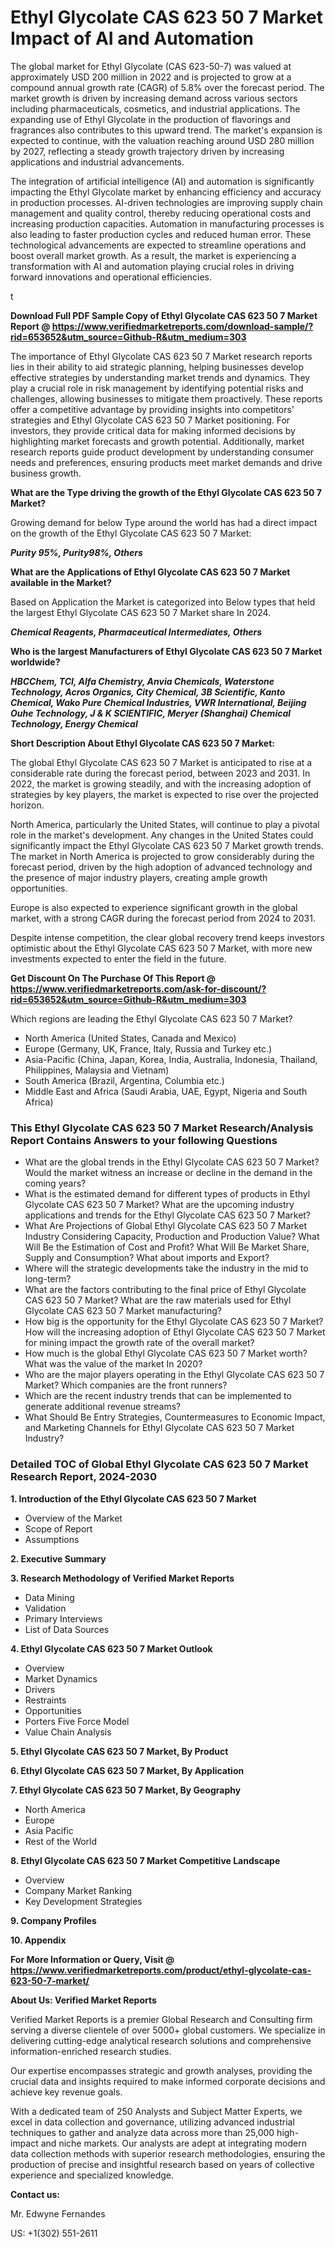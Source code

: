 <meta name="title" content="Global Ethyl Glycolate CAS 623 50 7 Market Impact of AI and Automation"><meta name="description" content="The global market for Ethyl Glycolate (CAS 623-50-7) was valued at approximately USD 200 million in 2022 and is projected to grow at a compound annual growth rate (CAG"><meta name="title" content="Ethyl Glycolate CAS 623 50 7 Market Size, Share, Scope, Trends, Growth, Opportunities, Analysis, Forecast"><h1>Ethyl Glycolate CAS 623 50 7 Market Impact of AI and Automation</h1><p>The global market for Ethyl Glycolate (CAS 623-50-7) was valued at approximately USD 200 million in 2022 and is projected to grow at a compound annual growth rate (CAGR) of 5.8% over the forecast period. The market growth is driven by increasing demand across various sectors including pharmaceuticals, cosmetics, and industrial applications. The expanding use of Ethyl Glycolate in the production of flavorings and fragrances also contributes to this upward trend. The market's expansion is expected to continue, with the valuation reaching around USD 280 million by 2027, reflecting a steady growth trajectory driven by increasing applications and industrial advancements.</p><p>The integration of artificial intelligence (AI) and automation is significantly impacting the Ethyl Glycolate market by enhancing efficiency and accuracy in production processes. AI-driven technologies are improving supply chain management and quality control, thereby reducing operational costs and increasing production capacities. Automation in manufacturing processes is also leading to faster production cycles and reduced human error. These technological advancements are expected to streamline operations and boost overall market growth. As a result, the market is experiencing a transformation with AI and automation playing crucial roles in driving forward innovations and operational efficiencies.</p>t</p><p id="" class=""><strong>Download Full PDF Sample Copy of Ethyl Glycolate CAS 623 50 7 Market Report @ <a href="https://www.verifiedmarketreports.com/download-sample/?rid=653652&utm_source=Github-R&utm_medium=303" target="_blank">https://www.verifiedmarketreports.com/download-sample/?rid=653652&utm_source=Github-R&utm_medium=303</a></strong></p><p>The importance of&nbsp;Ethyl Glycolate CAS 623 50 7 Market research reports lies in their ability to aid strategic planning, helping businesses develop effective strategies by understanding market trends and dynamics. They play a crucial role in risk management by identifying potential risks and challenges, allowing businesses to mitigate them proactively. These reports offer a competitive advantage by providing insights into competitors' strategies and Ethyl Glycolate CAS 623 50 7 Market positioning. For investors, they provide critical data for making informed decisions by highlighting market forecasts and growth potential. Additionally, market research reports guide product development by understanding consumer needs and preferences, ensuring products meet market demands and drive business growth.</p><p><strong>What are the&nbsp;Type driving the growth of the Ethyl Glycolate CAS 623 50 7 Market?</strong></p><p id="" class="">Growing demand for below Type around the world has had a direct impact on the growth of the Ethyl Glycolate CAS 623 50 7 Market:</p><em><strong>Purity 95%, Purity98%, Others</strong></em></p><strong>What are the&nbsp;Applications&nbsp;of Ethyl Glycolate CAS 623 50 7 Market available in the Market?</strong></p><p id="" class="">Based on Application the Market is categorized into Below types that held the largest Ethyl Glycolate CAS 623 50 7 Market share In 2024.</p><em><strong>Chemical Reagents, Pharmaceutical Intermediates, Others</strong></em></p><strong>Who is the largest Manufacturers of Ethyl Glycolate CAS 623 50 7 Market worldwide?</strong></p><p><em><strong>HBCChem, TCI, Alfa Chemistry, Anvia Chemicals, Waterstone Technology, Acros Organics, City Chemical, 3B Scientific, Kanto Chemical, Wako Pure Chemical Industries, VWR International, Beijing Ouhe Technology, J & K SCIENTIFIC, Meryer (Shanghai) Chemical Technology, Energy Chemical</strong></em></p><p id="" class=""><strong>Short Description About Ethyl Glycolate CAS 623 50 7 Market:</strong></p><p>The global Ethyl Glycolate CAS 623 50 7 Market is anticipated to rise at a considerable rate during the forecast period, between 2023 and 2031. In 2022, the market is growing steadily, and with the increasing adoption of strategies by key players, the market is expected to rise over the projected horizon.</p><p>North America, particularly the United States, will continue to play a pivotal role in the market's development. Any changes in the United States could significantly impact the Ethyl Glycolate CAS 623 50 7 Market growth trends. The market in North America is projected to grow considerably during the forecast period, driven by the high adoption of advanced technology and the presence of major industry players, creating ample growth opportunities.</p><p>Europe is also expected to experience significant growth in the global market, with a strong CAGR during the forecast period from 2024 to 2031.</p><p>Despite intense competition, the clear global recovery trend keeps investors optimistic about the Ethyl Glycolate CAS 623 50 7 Market, with more new investments expected to enter the field in the future.</p><p id="" class=""><strong>Get Discount On The Purchase Of This Report @ <a href="https://www.verifiedmarketreports.com/ask-for-discount/?rid=653652&utm_source=Github-R&utm_medium=303" target="_blank">https://www.verifiedmarketreports.com/ask-for-discount/?rid=653652&utm_source=Github-R&utm_medium=303</a></strong></p>Which regions are leading the Ethyl Glycolate CAS 623 50 7 Market?</p><ul><li>North America (United States, Canada and Mexico)</li><li>Europe (Germany, UK, France, Italy, Russia and Turkey etc.)</li><li>Asia-Pacific (China, Japan, Korea, India, Australia, Indonesia, Thailand, Philippines, Malaysia and Vietnam)</li><li>South America (Brazil, Argentina, Columbia etc.)</li><li>Middle East and Africa (Saudi Arabia, UAE, Egypt, Nigeria and South Africa)</li></ul><h3 id="" class="">This Ethyl Glycolate CAS 623 50 7 Market Research/Analysis Report Contains Answers to your following Questions</h3><ul><li>What are the global trends in the Ethyl Glycolate CAS 623 50 7 Market? Would the market witness an increase or decline in the demand in the coming years?</li><li>What is the estimated demand for different types of products in Ethyl Glycolate CAS 623 50 7 Market? What are the upcoming industry applications and trends for the Ethyl Glycolate CAS 623 50 7 Market?</li><li>What Are Projections of Global Ethyl Glycolate CAS 623 50 7 Market Industry Considering Capacity, Production and Production Value? What Will Be the Estimation of Cost and Profit? What Will Be Market Share, Supply and Consumption? What about imports and Export?</li><li>Where will the strategic developments take the industry in the mid to long-term?</li><li>What are the factors contributing to the final price of Ethyl Glycolate CAS 623 50 7 Market? What are the raw materials used for Ethyl Glycolate CAS 623 50 7 Market manufacturing?</li><li>How big is the opportunity for the Ethyl Glycolate CAS 623 50 7 Market? How will the increasing adoption of Ethyl Glycolate CAS 623 50 7 Market for mining impact the growth rate of the overall market?</li><li>How much is the global Ethyl Glycolate CAS 623 50 7 Market worth? What was the value of the market In 2020?</li><li>Who are the major players operating in the Ethyl Glycolate CAS 623 50 7 Market? Which companies are the front runners?</li><li>Which are the recent industry trends that can be implemented to generate additional revenue streams?</li><li>What Should Be Entry Strategies, Countermeasures to Economic Impact, and Marketing Channels for Ethyl Glycolate CAS 623 50 7 Market Industry?</li></ul><h3 id="" class="">Detailed TOC of Global Ethyl Glycolate CAS 623 50 7 Market Research Report, 2024-2030</h3><p id="" class=""><strong>1. Introduction of the Ethyl Glycolate CAS 623 50 7 Market</strong></p><ul><li>Overview of the Market</li><li>Scope of Report</li><li>Assumptions</li></ul><p id="" class=""><strong>2. Executive Summary</strong></p><p id="" class=""><strong>3. Research Methodology of Verified Market Reports</strong></p><ul><li>Data Mining</li><li>Validation</li><li>Primary Interviews</li><li>List of Data Sources</li></ul><p id="" class=""><strong>4. Ethyl Glycolate CAS 623 50 7 Market Outlook</strong></p><ul><li>Overview</li><li>Market Dynamics</li><li>Drivers</li><li>Restraints</li><li>Opportunities</li><li>Porters Five Force Model</li><li>Value Chain Analysis</li></ul><p id="" class=""><strong>5. Ethyl Glycolate CAS 623 50 7 Market, By Product</strong></p><p id="" class=""><strong>6. Ethyl Glycolate CAS 623 50 7 Market, By Application</strong></p><p id="" class=""><strong>7. Ethyl Glycolate CAS 623 50 7 Market, By Geography</strong></p><ul><li>North America</li><li>Europe</li><li>Asia Pacific</li><li>Rest of the World</li></ul><p id="" class=""><strong>8. Ethyl Glycolate CAS 623 50 7 Market Competitive Landscape</strong></p><ul><li>Overview</li><li>Company Market Ranking</li><li>Key Development Strategies</li></ul><p id="" class=""><strong>9. Company Profiles</strong></p><p id="" class=""><strong>10. Appendix</strong></p><p id="" class=""><strong>For More Information or Query, Visit @ <a href="https://www.verifiedmarketreports.com/product/ethyl-glycolate-cas-623-50-7-market/" target="_blank">https://www.verifiedmarketreports.com/product/ethyl-glycolate-cas-623-50-7-market/</a></strong></p><p id="" class=""><strong>About Us: Verified Market Reports</strong></p><p id="" class="">Verified Market Reports is a premier Global Research and Consulting firm serving a diverse clientele of over 5000+ global customers. We specialize in delivering cutting-edge analytical research solutions and comprehensive information-enriched research studies.</p><p id="" class="">Our expertise encompasses strategic and growth analyses, providing the crucial data and insights required to make informed corporate decisions and achieve key revenue goals.</p><p id="" class="">With a dedicated team of 250 Analysts and Subject Matter Experts, we excel in data collection and governance, utilizing advanced industrial techniques to gather and analyze data across more than 25,000 high-impact and niche markets. Our analysts are adept at integrating modern data collection methods with superior research methodologies, ensuring the production of precise and insightful research based on years of collective experience and specialized knowledge.</p><p id="" class=""><strong>Contact us:</strong></p><p id="" class="">Mr. Edwyne Fernandes</p><p id="" class="">US: +1(302) 551-2611</p>